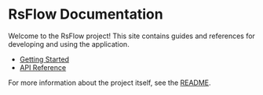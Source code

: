 # RsFlow Documentation

Welcome to the RsFlow project! This site contains guides and references for developing and using the application.

- [Getting Started](getting-started.md)
- [API Reference](api-reference.md)

For more information about the project itself, see the [README](../README.md).
